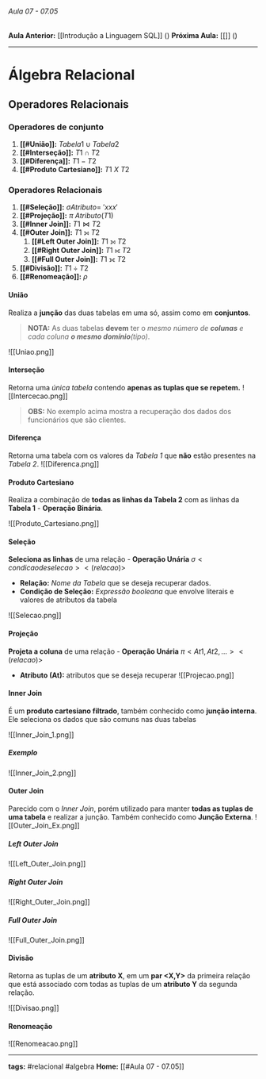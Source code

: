 ###### Aula 07 - 07.05
**Aula Anterior:** [[Introdução a Linguagem SQL]] ()
**Próxima Aula:** [[]] ()

---
# Álgebra Relacional

## Operadores Relacionais
### Operadores de conjunto
1. **[[#União]]:** $Tabela1 \cup Tabela2$
2. **[[#Interseção]]:** $T1 \cap T2$
3. **[[#Diferença]]:** $T1 - T2$
4. **[[#Produto Cartesiano]]:** $T1$ $X$ $T2$
### Operadores Relacionais
1. **[[#Seleção]]:** $\sigma  Atributo =$ $'xxx'$
2. **[[#Projeção]]:** $\pi$  $Atributo(T1)$
3. **[[#Inner Join]]:** $T1 \Join T2$
4. **[[#Outer Join]]:** $T1$ $⟕$ $T2$
	1. **[[#Left Outer Join]]:** $T1$ $⟕$ $T2$
	2. **[[#Right Outer Join]]:** $T1$ $⟖$ $T2$
	3. **[[#Full Outer Join]]:** $T1$ $⟗$ $T2$
5. **[[#Divisão]]:** $T1 \div T2$
6. **[[#Renomeação]]:** $\rho$

#### União
Realiza a **junção** das duas tabelas em uma só, assim como em **conjuntos**.

> **NOTA:** As duas tabelas **devem** ter o *mesmo número de **colunas** e cada coluna **o mesmo domínio**(tipo)*.

![[Uniao.png]]

#### Interseção
Retorna uma *única tabela* contendo **apenas as tuplas que se repetem.**
![[Intercecao.png]]

> **OBS:** No exemplo acima mostra a recuperação dos dados dos funcionários que são clientes.

#### Diferença
Retorna uma tabela com os valores da *Tabela 1* que **não** estão presentes na *Tabela 2*.
![[Diferenca.png]]

#### Produto Cartesiano
Realiza a combinação de **todas as linhas da Tabela 2** com as linhas da **Tabela 1** - **Operação Binária**.

![[Produto_Cartesiano.png]]

#### Seleção
**Seleciona as linhas** de uma relação - **Operação Unária**
$\sigma <condicao de selecao> <(relacao)>$

- **Relação:** *Nome da Tabela* que se deseja recuperar dados.
- **Condição de Seleção:** *Expressão booleana* que envolve literais e valores de atributos da tabela

![[Selecao.png]]

#### Projeção
**Projeta a coluna** de uma relação - **Operação Unária**
$\pi <At1, At2,...> <(relacao)>$

- **Atributo (At):** atributos que se deseja recuperar 
![[Projecao.png]]

#### Inner Join
É um **produto cartesiano filtrado**, também conhecido como **junção interna**. Ele seleciona os dados que são comuns nas duas tabelas

![[Inner_Join_1.png]]

##### Exemplo
![[Inner_Join_2.png]]

#### Outer Join
Parecido com o *Inner Join*, porém utilizado para manter **todas as tuplas de uma tabela** e realizar a junção. Também conhecido como **Junção Externa**.
![[Outer_Join_Ex.png]]
##### Left Outer Join
![[Left_Outer_Join.png]]

##### Right Outer Join
![[Right_Outer_Join.png]]

##### Full Outer Join
![[Full_Outer_Join.png]]

#### Divisão
Retorna as tuplas de um **atributo X**, em um **par <X,Y>** da primeira relação que está associado com todas as tuplas de um **atributo Y** da segunda relação.

![[Divisao.png]]

#### Renomeação
![[Renomeacao.png]]

---
**tags:** #relacional #algebra
**Home:** [[#Aula 07 - 07.05]]